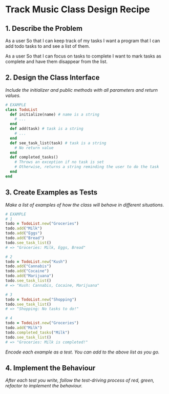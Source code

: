 # Track Music Class Design Recipe

## 1. Describe the Problem

As a user
So that I can keep track of my tasks
I want a program that I can add todo tasks to and see a list of them.

As a user
So that I can focus on tasks to complete
I want to mark tasks as complete and have them disappear from the list.

## 2. Design the Class Interface

_Include the initializer and public methods with all parameters and return values._

```ruby
# EXAMPLE
class TodoList
  def initialize(name) # name is a string
    # ...
  end
  def add(task) # task is a string
    # ...
  end
  def see_task_list(task) # task is a string
    # No return value
  end
  def completed_tasks()
    # Throws an exception if no task is set
    # Otherwise, returns a string reminding the user to do the task
  end
end
```
## 3. Create Examples as Tests
_Make a list of examples of how the class will behave in different situations._
```ruby
# EXAMPLE
# 1
todo = TodoList.new("Groceries")
todo.add("Milk")
todo.add("Eggs")
todo.add("Bread")
todo.see_task_list()
# => "Groceries: Milk, Eggs, Bread"

# 2
todo = TodoList.new("Kush")
todo.add("Cannabis")
todo.add("Cocaine")
todo.add("Marijuana")
todo.see_task_list()
# => "Kush: Cannabis, Cocaine, Marijuana"

# 3
todo = TodoList.new("Shopping")
todo.see_task_list()
# => "Shopping: No tasks to do!"

# 4
todo = TodoList.new("Groceries")
todo.add("Milk")
todo.completed_tasks("Milk")
todo.see_task_list()
# => "Groceries: Milk is completed!"
```

_Encode each example as a test. You can add to the above list as you go._

## 4. Implement the Behaviour

_After each test you write, follow the test-driving process of red, green, refactor to implement the behaviour._
